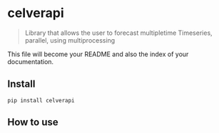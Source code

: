 # celverapi
> Library that allows the user to forecast multipletime Timeseries, parallel, using multiprocessing 


This file will become your README and also the index of your documentation.

## Install

`pip install celverapi`

## How to use

